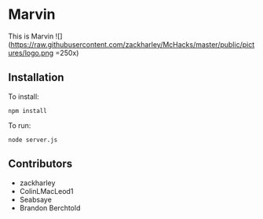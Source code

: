 # Marvin
This is Marvin
![](https://raw.githubusercontent.com/zackharley/McHacks/master/public/pictures/logo.png =250x)
## Installation

To install:
```
npm install
```
To run:
```
node server.js
```
## Contributors
 - zackharley
 - ColinLMacLeod1
 - Seabsaye
 - Brandon Berchtold
